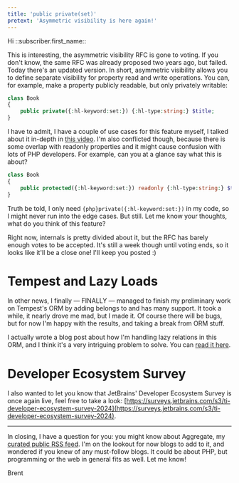 ```yaml
---
title: 'public private(set)'
pretext: 'Asymmetric visibility is here again!'
---
```


Hi ::subscriber.first_name::

This is interesting, the asymmetric visibility RFC is gone to voting. If you don't know, the same RFC was already proposed two years ago, but failed. Today there's an updated version. In short, asymmetric visibility allows you to define separate visibility for property read and write operations. You can, for example, make a property publicly readable, but only privately writable:

```php
class Book
{
    public private({:hl-keyword:set:}) {:hl-type:string:} $title;
}
```

I have to admit, I have a couple of use cases for this feature myself, I talked about it in-depth in [this video](https://aggregate.stitcher.io/post/0abf06bf-d894-4b23-aea4-af79d3614e97). I'm also conflicted though, because there is some overlap with readonly properties and it might cause confusion with lots of PHP developers. For example, can you at a glance say what this is about?

```php
class Book
{
    public protected({:hl-keyword:set:}) readonly {:hl-type:string:} $title;
}
```

Truth be told, I only need `{php}private({:hl-keyword:set:})` in my code, so I might never run into the edge cases. But still. Let me know your thoughts, what do you think of this feature?

Right now, internals is pretty divided about it, but the RFC has barely enough votes to be accepted. It's still a week though until voting ends, so it looks like it'll be a close one! I'll keep you posted :)

# Tempest and Lazy Loads

In other news, I finally — FINALLY — managed to finish my preliminary work on Tempest's ORM by adding belongs to and has many support. It took a while, it nearly drove me mad, but I made it. Of course there will be bugs, but for now I'm happy with the results, and taking a break from ORM stuff.

I actually wrote a blog post about how I'm handling lazy relations in this ORM, and I think it's a very intriguing problem to solve. You can [read it here](https://aggregate.stitcher.io/post/54dffa23-9c24-4e64-850e-a761dc25d56e).

# Developer Ecosystem Survey

I also wanted to let you know that JetBrains' Developer Ecosystem Survey is once again live, feel free to take a look: [https://surveys.jetbrains.com/s3/ti-developer-ecosystem-survey-2024](https://surveys.jetbrains.com/s3/ti-developer-ecosystem-survey-2024).

---

In closing, I have a question for you: you might know about Aggregate, my [curated public RSS feed](https://aggregate.stitcher.io/). I'm on the lookout for now blogs to add to it, and wondered if you knew of any must-follow blogs. It could be about PHP, but programming or the web in general fits as well. Let me know!

Brent